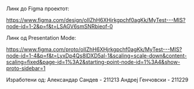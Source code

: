 Линк до Figma проектот:

https://www.figma.com/design/oIIZhH6XHjrkgpchf0agKk/MyTest---MIS?node-id=1-2&p=f&t=LSAGV6smSNRbieof-0

Линк од Presentation Mode:

https://www.figma.com/proto/oIIZhH6XHjrkgpchf0agKk/MyTest---MIS?node-id=1-4&p=f&t=LyxDp4Qs8lDXD5al-1&scaling=scale-down&content-scaling=fixed&page-id=1%3A2&starting-point-node-id=1%3A4&show-proto-sidebar=1

Изработени од:
Александар Сандев - 211213
Андреј Генчовски - 211229
